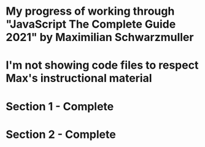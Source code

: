 # My progress of working through "JavaScript The Complete Guide 2021" by Maximilian Schwarzmuller

# I'm not showing code files to respect Max's instructional material

# Section 1 - Complete
# Section 2 - Complete